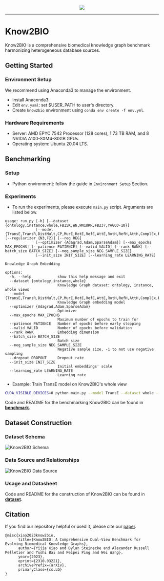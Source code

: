 <p align="center">
  <img src="./assets/logo.svg">
</p>

------------------------------------------------

# Know2BIO

Know2BIO is a comprehensive biomedical knowledge graph benchmark harmonizing heterogeneous database sources.

## Getting Started
### Environment Setup
We recommend using Anaconda3 to manage the environment.
- Install Anaconda3.
- Edit `env.yaml`: set $USER_PATH to user's directory.
- Create `know2bio` environment using `conda env create -f env.yml`.

### Hardware Requirements
- Server: AMD EPYC 7542 Processor (128 cores), 1.73 TB RAM, and 8 NVIDIA A100-SXM4-80GB GPUs.
- Operating system: Ubuntu 20.04 LTS.


## Benchmarking
### Setup
- Python environment: follow the guide in `Environment Setup` Section.

### Experiments
- To run the experiments, please execute `main.py` script. Arguments are listed below.
```
usage: run.py [-h] [--dataset {ontology,instance,whole,FB15K,WN,WN18RR,FB237,YAGO3-10}]
              [--model {TransE,TransR,DistMult,CP,MurE,RotE,RefE,AttE,RotH,RefH,AttH,ComplEx,RotatE}] [--regularizer {N3,F2}] [--reg REG]
              [--optimizer {Adagrad,Adam,SparseAdam}] [--max_epochs MAX_EPOCHS] [--patience PATIENCE] [--valid VALID] [--rank RANK] [--batch_size BATCH_SIZE] [--neg_sample_size NEG_SAMPLE_SIZE]
              [--init_size INIT_SIZE] [--learning_rate LEARNING_RATE]

Knowledge Graph Embedding

options:
  -h, --help            show this help message and exit
  --dataset {ontology,instance,whole}
                        Knowledge Graph dataset: ontology, instance, whole views
  --model {TransE,TransR,DistMult,CP,MurE,RotE,RefE,AttE,RotH,RefH,AttH,ComplEx,RotatE}
                        Knowledge Graph embedding model
  --optimizer {Adagrad,Adam,SparseAdam}
                        Optimizer
  --max_epochs MAX_EPOCHS
                        Maximum number of epochs to train for
  --patience PATIENCE   Number of epochs before early stopping
  --valid VALID         Number of epochs before validation
  --rank RANK           Embedding dimension
  --batch_size BATCH_SIZE
                        Batch size
  --neg_sample_size NEG_SAMPLE_SIZE
                        Negative sample size, -1 to not use negative sampling
  --dropout DROPOUT     Dropout rate
  --init_size INIT_SIZE
                        Initial embeddings' scale
  --learning_rate LEARNING_RATE
                        Learning rate
```

- Example: Train TransE model on Know2BIO's whole view
```bash
CUDA_VISIBLE_DEVICES=0 python main.py --model TransE --dataset whole --valid 10 --patience 5 --rank 512 --neg_sample_size 150 --optimizer Adam --learning_rate 0.001
```

Code and README for the benchmarking Know2BIO can be found in [**benchmark**](./benchmark).

## Dataset Construction
### Dataset Schema
![Know2BIO Schema](./assets/Know2BIO_Schema.png)

### Data Source and Relationships
![Know2BIO Data Source](./assets/Know2BIO_Data_Source.jpg)

### Usage and Datasheet
Code and README for the construction of Know2BIO can be found in [**dataset**](./dataset).

## Citation
If you find our repository helpful or used it, please cite our [paper](https://arxiv.org/abs/2310.03221).
```
@misc{xiao2023know2bio,
      title={Know2BIO: A Comprehensive Dual-View Benchmark for Evolving Biomedical Knowledge Graphs}, 
      author={Yijia Xiao and Dylan Steinecke and Alexander Russell Pelletier and Yushi Bai and Peipei Ping and Wei Wang},
      year={2023},
      eprint={2310.03221},
      archivePrefix={arXiv},
      primaryClass={cs.LG}
}
```
